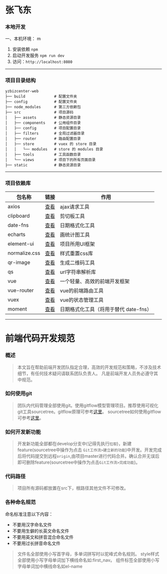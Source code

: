 #  张飞东

### 本地开发

一、本机环境：
m
1. 安装依赖 `npm`
2. 启动开发服务 `npm run dev`
3. 访问：`http://localhost:8080`

---

### 项目目录结构

```
yzbizcenter-web
├── build             # 配置文件夹
├── config            # 配置文件夹
├── node_modules      # 第三方依赖包
├── src               # 项目源码
│   ├── assets        # 静态资源目录
│   ├── components    # 公用组件目录
│   ├── config        # 项目配置目录
│   ├── filters       # 全局过滤器目录
│   ├── router        # 路由配置目录
│   ├── store         # vuex 的 store 目录
│   │   └── modules   # store 的 modules 目录
│   ├── tools         # 工具函数目录
│   └── views         # 项目下的所有页面目录
├── static            # 静态资源目录
```

---

### 项目依赖库
| 包名称 | 链接 | 作用 |
| --- | --- | --- |
| axios | [查看](https://github.com/axios/axios) | ajax请求工具 |
| clipboard | [查看](https://github.com/zenorocha/clipboard.js) | 剪切板工具 |
| date-fns | [查看](https://date-fns.org/) | 日期格式化工具 |
| echarts | [查看](http://echarts.baidu.com/) | 画统计图工具 |
| element-ui | [查看](http://element-cn.eleme.io/1.4/#/zh-CN/component/installation) | 项目所用UI框架 |
| normalize.css | [查看](http://necolas.github.io/normalize.css/) | 样式重置css库 |
| qr-image | [查看](https://github.com/alexeyten/qr-image) | 生成二维码工具 |
| qs | [查看](https://github.com/ljharb/qs) | url字符串解析库 |
| vue | [查看](https://vuefe.cn/v2/guide/) | 一个轻量、高效的前端开发框架 |
| vue-router | [查看](https://router.vuejs.org/zh-cn/) | vue的前端路由工具 |
| vuex | [查看](https://vuex.vuejs.org/zh-cn/intro.html) | vue的状态管理工具 |
| moment | [查看](https://date-fns.org/) | 日期格式化工具（将用于替代 date-fns） |

---

# 前端代码开发规范

### 概述
>本文旨在帮助前端开发团队指定合理，高效的开发规范和策略，不涉及技术细节，有任何技术疑问请联系团队负责人。
凡是前端开发人员务必遵守其中规范。

### 如何使用git
>团队内代码管理全部使用git。使用gitflow模型管理项目。推荐使用可视化git工具sourcetree。gitflow原理可参考[这里](/ttps://www.cnblogs.com/cnblogsfans/p/5075073.html/)。
sourcetree如何使用gitflow可参考[这里](/http://blog.csdn.net/victor_barnett/article/details/51211282/)。

### 如何开发新功能
>开发新功能全部都在develop分支中(记得先执行`拉取`)，新建feature(sourcetree中操作为点击 `Git工作流>建立新的功能`)中开发。开发完成后将代码提交到远程`origin`,由项目master进行代码合并。确认合并无误后即可删除feature(sourcetree中操作为点击`Git工作流>完成功能`)。

### 代码路径
>项目所有源码都放置在src下，根路径其他文件不可修改。

### 各种命名规范
命名标准注意以下内容：
 * 不要用汉字命名文件
 * 不要用生僻的长英文命名文件
 * 不要用英文和拼音混合命名文件
 * 不要用过长拼音命名文件

> 文件名全部使用小写首字母，多单词拼写时以驼峰式命名规则。
> style样式全部使用小写字母单词加下横线命名如:first_nav。
> 组件标签全部使用小写字母单词加中横线命名如el-name
